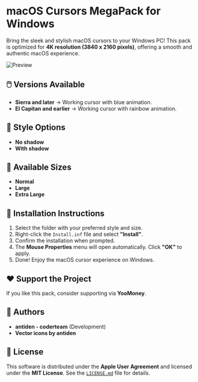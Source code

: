 # macOS Cursors MegaPack for Windows  

Bring the sleek and stylish macOS cursors to your Windows PC! This pack is optimized for **4K resolution (3840 x 2160 pixels)**, offering a smooth and authentic macOS experience.  

![Preview](https://github.com/Anonymous-Silva/Cursor-Apple-for-Windows/blob/main/macOSCursorsMegapackforWindows.png)


## 🖱️ Versions Available  
- **Sierra and later** → Working cursor with blue animation.  
- **El Capitan and earlier** → Working cursor with rainbow animation.  

## 🎨 Style Options  
- **No shadow**  
- **With shadow**  

## 📏 Available Sizes  
- **Normal**  
- **Large**  
- **Extra Large**  

## 🔧 Installation Instructions  
1. Select the folder with your preferred style and size.  
2. Right-click the `Install.inf` file and select **"Install"**.  
3. Confirm the installation when prompted.  
4. The **Mouse Properties** menu will open automatically. Click **"OK"** to apply.  
5. Done! Enjoy the macOS cursor experience on Windows.  

## ❤️ Support the Project  
If you like this pack, consider supporting via **YooMoney**.  

## 👤 Authors  
- **antiden - coderteam** (Development)  
- **Vector icons by antiden**  

## 📜 License  
This software is distributed under the **Apple User Agreement** and licensed under the **MIT License**. See the [`LICENSE.md`](LICENSE.md) file for details.  
